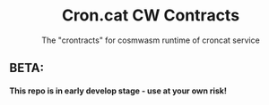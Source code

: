 <div align="center">
  <h1>
    Cron.cat CW Contracts
  </h1>
  <p>
  The "crontracts" for cosmwasm runtime of croncat service
  </p>
</div>

## BETA: 

#### This repo is in early develop stage - use at your own risk!
